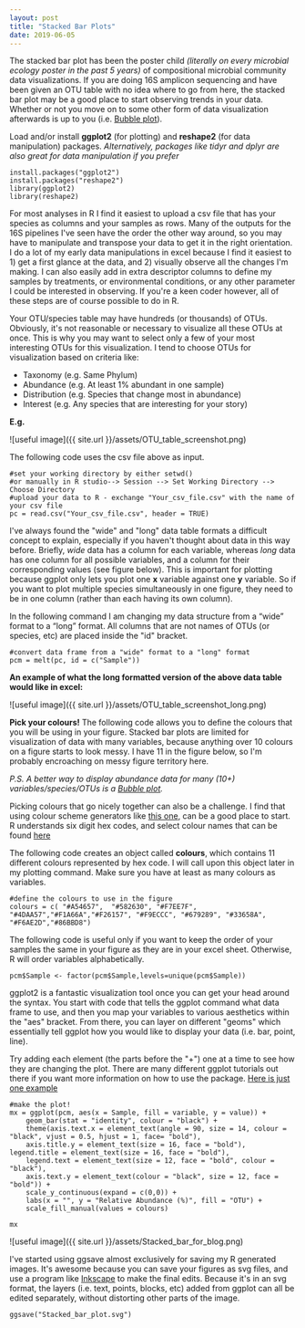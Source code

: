 ```yaml
---
layout: post
title: "Stacked Bar Plots"
date: 2019-06-05
---
```


The stacked bar plot has been the poster child <i>(literally on every microbial ecology poster in the past 5 years)</i> of compositional microbial community data visualizations. If you are doing 16S amplicon sequencing and have been given an OTU table with no idea where to go from here, the stacked bar plot may be a good place to start observing trends in your data. Whether or not you move on to some other form of data visualization afterwards is up to you (i.e. [Bubble plot](https://jkzorz.github.io/2019/06/05/Bubble-plots.html)).    


Load and/or install <b>ggplot2</b> (for plotting) and <b>reshape2</b> (for data manipulation) packages. 
<i> Alternatively, packages like tidyr and dplyr are also great for data manipulation if you prefer</i>

```
install.packages("ggplot2")
install.packages("reshape2")
library(ggplot2)
library(reshape2)
```

For most analyses in R I find it easiest to upload a csv file that has your species as columns and your samples as rows. Many of the outputs for the 16S pipelines I've seen have the order the other way around, so you may have to manipulate and transpose your data to get it in the right orientation. I do a lot of my early data manipulations in excel because I find it easiest to 1) get a first glance at the data, and 2) visually observe all the changes I'm making. I can also easily add in extra descriptor columns to define my samples by treatments, or environmental conditions, or any other parameter I could be interested in observing. If you're a keen coder however, all of these steps are of course possible to do in R. 

Your OTU/species table may have hundreds (or thousands) of OTUs. Obviously, it's not reasonable or necessary to visualize all these OTUs at once. This is why you may want to select only a few of your most interesting OTUs for this visualization.  I tend to choose OTUs for visualization based on criteria like: 

<ul>
    <li> Taxonomy (e.g. Same Phylum) </li>
    <li> Abundance (e.g. At least 1% abundant in one sample) </li>
    <li> Distribution (e.g. Species that change most in abundance) </li>
    <li> Interest (e.g. Any species that are interesting for your story) </li>
</ul>

<b> E.g. </b>


![useful image]({{ site.url }}/assets/OTU_table_screenshot.png)

The following code uses the csv file above as input. 

```
#set your working directory by either setwd() 
#or manually in R studio--> Session --> Set Working Directory --> Choose Directory
#upload your data to R - exchange "Your_csv_file.csv" with the name of your csv file
pc = read.csv("Your_csv_file.csv", header = TRUE)
```

I've always found the "wide" and "long" data table formats a difficult concept to explain, especially if you haven't thought about data in this way before. Briefly, <i> wide </i> data has a column for each variable, whereas <i> long </i> data has one column for all possible variables, and a column for their corresponding values (see figure below). This is important for plotting because ggplot only lets you plot one <b>x</b> variable against one <b>y</b> variable. So if you want to plot multiple species simultaneously in one figure, they need to be in one column (rather than each having its own column).  

In the following command I am changing my data structure from a “wide” format to a “long” format. All columns that are not names of OTUs (or species, etc) are placed inside the "id" bracket.  



```
#convert data frame from a "wide" format to a "long" format
pcm = melt(pc, id = c("Sample"))
```
<b> An example of what the long formatted version of the above data table would like in excel:</b>


![useful image]({{ site.url }}/assets/OTU_table_screenshot_long.png)

<b>Pick your colours!</b> The following code allows you to define the colours that you will be using in your figure. Stacked bar plots are limited for visualization of data with many variables, because anything over 10 colours on a figure starts to look messy.  I have 11 in the figure below, so I'm probably encroaching on messy figure territory here. 

<i>P.S. A better way to display abundance data for many (10+) variables/species/OTUs is a [Bubble plot](https://jkzorz.github.io/2019/06/05/Bubble-plots.html). </i>  

Picking colours that go nicely together can also be a challenge. I find that using colour scheme generators like [this one](https://coolors.co/app), can be a good place to start. R understands six digit hex codes, and select colour names that can be found [here](http://www.stat.columbia.edu/~tzheng/files/Rcolor.pdf) 

The following code creates an object called <b>colours</b>, which contains 11 different colours represented by hex code.  I will call upon this object later in my plotting command. Make sure you have at least as many colours as variables.  

```
#define the colours to use in the figure
colours = c( "#A54657",  "#582630", "#F7EE7F", "#4DAA57","#F1A66A","#F26157", "#F9ECCC", "#679289", "#33658A",
"#F6AE2D","#86BBD8")
```

The following code is useful only if you want to keep the order of your samples the same in your figure as they are in your excel sheet. Otherwise, R will order variables alphabetically.

```
pcm$Sample <- factor(pcm$Sample,levels=unique(pcm$Sample))
```


ggplot2 is a fantastic visualization tool once you can get your head around the syntax. You start with code that tells the ggplot command what data frame to use, and then you map your variables to various aesthetics within the "aes" bracket. From there, you can layer on different "geoms" which essentially tell ggplot how you would like to display your data (i.e. bar, point, line).  


Try adding each element (the parts before the "+") one at a time to see how they are changing the plot.  There are many different ggplot tutorials out there if you want more information on how to use the package. [Here is just one example](http://r-statistics.co/Complete-Ggplot2-Tutorial-Part1-With-R-Code.html)

```
#make the plot!
mx = ggplot(pcm, aes(x = Sample, fill = variable, y = value)) + 
    geom_bar(stat = "identity", colour = "black") + 
    theme(axis.text.x = element_text(angle = 90, size = 14, colour = "black", vjust = 0.5, hjust = 1, face= "bold"), 
    axis.title.y = element_text(size = 16, face = "bold"), legend.title = element_text(size = 16, face = "bold"), 
    legend.text = element_text(size = 12, face = "bold", colour = "black"), 
    axis.text.y = element_text(colour = "black", size = 12, face = "bold")) + 
    scale_y_continuous(expand = c(0,0)) + 
    labs(x = "", y = "Relative Abundance (%)", fill = "OTU") + 
    scale_fill_manual(values = colours)
    
mx
```


![useful image]({{ site.url }}/assets/Stacked_bar_for_blog.png)


I've started using ggsave almost exclusively for saving my R generated images.  It's awesome because you can save your figures as svg files, and use a program like [Inkscape](https://inkscape.org/) to make the final edits. Because it's in an svg format, the layers (i.e. text, points, blocks, etc) added from ggplot can all be edited separately, without distorting other parts of the image.  


```
ggsave("Stacked_bar_plot.svg")

```

